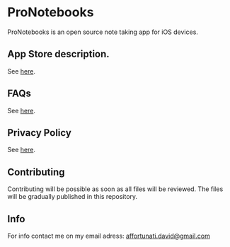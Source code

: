 # ProNotebooks

ProNotebooks is an open source note taking app for iOS devices.

## App Store description.

See [here](AppDescription.md).

## FAQs

See [here](FAQs.md).

## Privacy Policy

See [here](PrivacyPolicy.md).

## Contributing
Contributing will be possible as soon as all files will be reviewed.
The files will be gradually published in this repository.

## Info
For info contact me on my email adress:
affortunati.david@gmail.com
